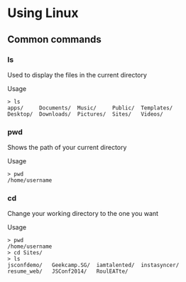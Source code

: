 # Using Linux

## Common commands

### ls

Used to display the files in the current directory

Usage

    > ls
    apps/     Documents/  Music/     Public/  Templates/
    Desktop/  Downloads/  Pictures/  Sites/   Videos/


### pwd

Shows the path of your current directory

Usage

    > pwd
    /home/username

### cd

Change your working directory to the one you want

Usage

    > pwd
    /home/username
    > cd Sites/
    > ls
    jsconfdemo/   Geekcamp.SG/  iamtalented/  instasyncer/
    resume_web/   JSConf2014/   RoulEATte/


